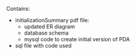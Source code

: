 Contains:
- initializationSummary pdf file:
  - updated ER diagram
  - database schema
  - mysql code to create initial version of PDA
- sql file with code used

